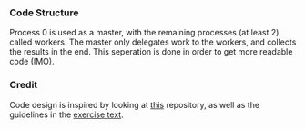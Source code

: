 ### Code Structure

Process 0 is used as a master, with the remaining processes (at least 2) called workers. The master
only delegates work to the workers, and collects the results in the end.
This seperation is done in order to get more readable code (IMO).

### Credit
Code design is inspired by looking at [this](https://github.com/jvbrink/coursework/tree/master/INF3380/oblig1) repository,
as well as the guidelines in the [exercise text](../exercise_text.pdf).
